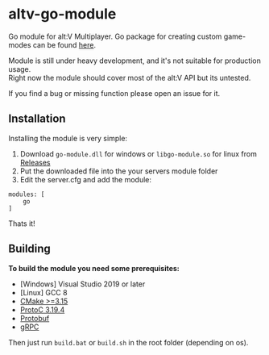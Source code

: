 # altv-go-module
Go module for alt:V Multiplayer.
Go package for creating custom game-modes can be found [here](https://github.com/Timo972/altv-go).

Module is still under heavy development, and it's not suitable for production usage.  
Right now the module should cover most of the alt:V API but its untested.

If you find a bug or missing function please open an issue for it.

## Installation
Installing the module is very simple:
1. Download ``go-module.dll`` for windows or ``libgo-module.so`` for linux from [Releases](https://github.com/Timo972/altv-go/releases)
2. Put the downloaded file into the your servers module folder
3. Edit the server.cfg and add the module:
```
modules: [
    go
]
```
Thats it!

## Building
**To build the module you need some prerequisites:**
- [Windows] Visual Studio 2019 or later
- [Linux] GCC 8
- [CMake >=3.15](https://cmake.org/download/)
- [ProtoC 3.19.4](https://github.com/protocolbuffers/protobuf/releases/tag/v3.19.4)
- [Protobuf](https://github.com/protocolbuffers/protobuf)
- [gRPC](https://github.com/grpc/grpc)

Then just run ``build.bat`` or ``build.sh`` in the root folder (depending on os).